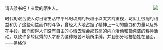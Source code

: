 <img align="right" src="https://github-readme-stats.vercel.app/api?username=akiritsu&count_private=true&include_all_commits=true"/>
请去读书吧！亲爱的陌生人。

时代的艰苦使人对日常生活中平凡的琐屑的兴趣予以太大的重视，现实上很高的利益和为了这些利益而作的斗争，曾经大大地占据了精神上一切的能力和力量以及外在手段，因而使得人们没有自由的心情去理会那较高的内心活动和较纯洁的精神活动。以致许多较优秀的人才都为这种艰苦环境所束缚，并且部分地被牺牲在里面。    ——黑格尔
